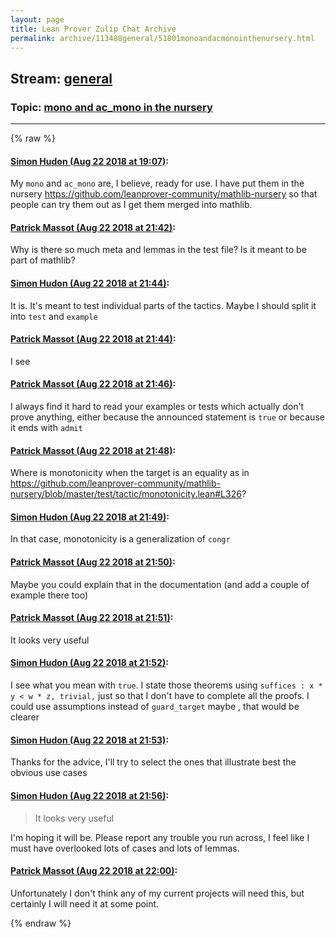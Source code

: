 ```yaml
---
layout: page
title: Lean Prover Zulip Chat Archive 
permalink: archive/113488general/51801monoandacmonointhenursery.html
---
```


## Stream: [general](index.html)
### Topic: [mono and ac_mono in the nursery](51801monoandacmonointhenursery.html)

---


{% raw %}
#### [ Simon Hudon (Aug 22 2018 at 19:07)](https://leanprover.zulipchat.com/#narrow/stream/113488-general/topic/mono%20and%20ac_mono%20in%20the%20nursery/near/132589831):
<p>My <code>mono</code> and <code>ac_mono</code> are, I believe, ready for use. I have put them in the nursery <a href="https://github.com/leanprover-community/mathlib-nursery" target="_blank" title="https://github.com/leanprover-community/mathlib-nursery">https://github.com/leanprover-community/mathlib-nursery</a> so that people can try them out as I get them merged into mathlib.</p>

#### [ Patrick Massot (Aug 22 2018 at 21:42)](https://leanprover.zulipchat.com/#narrow/stream/113488-general/topic/mono%20and%20ac_mono%20in%20the%20nursery/near/132597919):
<p>Why is there so much meta and lemmas in the test file? Is it meant to be part of mathlib?</p>

#### [ Simon Hudon (Aug 22 2018 at 21:44)](https://leanprover.zulipchat.com/#narrow/stream/113488-general/topic/mono%20and%20ac_mono%20in%20the%20nursery/near/132598001):
<p>It is. It's meant to test individual parts of the tactics. Maybe I should split it into <code>test</code> and <code>example</code></p>

#### [ Patrick Massot (Aug 22 2018 at 21:44)](https://leanprover.zulipchat.com/#narrow/stream/113488-general/topic/mono%20and%20ac_mono%20in%20the%20nursery/near/132598015):
<p>I see</p>

#### [ Patrick Massot (Aug 22 2018 at 21:46)](https://leanprover.zulipchat.com/#narrow/stream/113488-general/topic/mono%20and%20ac_mono%20in%20the%20nursery/near/132598091):
<p>I always find it hard to read your examples or tests which actually don't prove anything, either because the announced statement is <code>true</code> or because it ends with <code>admit</code></p>

#### [ Patrick Massot (Aug 22 2018 at 21:48)](https://leanprover.zulipchat.com/#narrow/stream/113488-general/topic/mono%20and%20ac_mono%20in%20the%20nursery/near/132598207):
<p>Where is monotonicity when the target is an equality as in <a href="https://github.com/leanprover-community/mathlib-nursery/blob/master/test/tactic/monotonicity.lean#L326" target="_blank" title="https://github.com/leanprover-community/mathlib-nursery/blob/master/test/tactic/monotonicity.lean#L326">https://github.com/leanprover-community/mathlib-nursery/blob/master/test/tactic/monotonicity.lean#L326</a>?</p>

#### [ Simon Hudon (Aug 22 2018 at 21:49)](https://leanprover.zulipchat.com/#narrow/stream/113488-general/topic/mono%20and%20ac_mono%20in%20the%20nursery/near/132598248):
<p>In that case, monotonicity is a generalization of <code>congr</code></p>

#### [ Patrick Massot (Aug 22 2018 at 21:50)](https://leanprover.zulipchat.com/#narrow/stream/113488-general/topic/mono%20and%20ac_mono%20in%20the%20nursery/near/132598313):
<p>Maybe you could explain that in the documentation (and add a couple of example there too)</p>

#### [ Patrick Massot (Aug 22 2018 at 21:51)](https://leanprover.zulipchat.com/#narrow/stream/113488-general/topic/mono%20and%20ac_mono%20in%20the%20nursery/near/132598325):
<p>It looks very useful</p>

#### [ Simon Hudon (Aug 22 2018 at 21:52)](https://leanprover.zulipchat.com/#narrow/stream/113488-general/topic/mono%20and%20ac_mono%20in%20the%20nursery/near/132598383):
<p>I see what you mean with <code>true</code>. I state those theorems using <code>suffices : x * y &lt; w * z, trivial,</code> just so that I don't have to complete all the proofs. I could use assumptions instead of <code>guard_target</code> maybe , that would be clearer</p>

#### [ Simon Hudon (Aug 22 2018 at 21:53)](https://leanprover.zulipchat.com/#narrow/stream/113488-general/topic/mono%20and%20ac_mono%20in%20the%20nursery/near/132598410):
<p>Thanks for the advice, I'll try to select the ones that illustrate best the obvious use cases</p>

#### [ Simon Hudon (Aug 22 2018 at 21:56)](https://leanprover.zulipchat.com/#narrow/stream/113488-general/topic/mono%20and%20ac_mono%20in%20the%20nursery/near/132598587):
<blockquote>
<p>It looks very useful</p>
</blockquote>
<p>I'm hoping it will be. Please report any trouble you run across, I feel like I must have overlooked lots of cases and lots of lemmas.</p>

#### [ Patrick Massot (Aug 22 2018 at 22:00)](https://leanprover.zulipchat.com/#narrow/stream/113488-general/topic/mono%20and%20ac_mono%20in%20the%20nursery/near/132598785):
<p>Unfortunately  I don't think any of my current projects will need this, but certainly I will need it at some point.</p>


{% endraw %}
